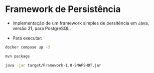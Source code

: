 # Framework de Persistência

- Implementação de um framework simples de persitência em Java, versão 21, para PostgreSQL.

- Para executar: 
``` Bash
docker compose up -d 

mvn package

java -jar target/Framework-1.0-SNAPSHOT.jar
```